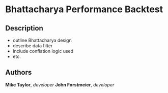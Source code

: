 # Bhattacharya Performance Backtest

## Description

- outline Bhattacharya design
- describe data filter
- include conflation logic used
- etc.

## Authors

**Mike Taylor**, *developer*
**John Forstmeier**, *developer*
